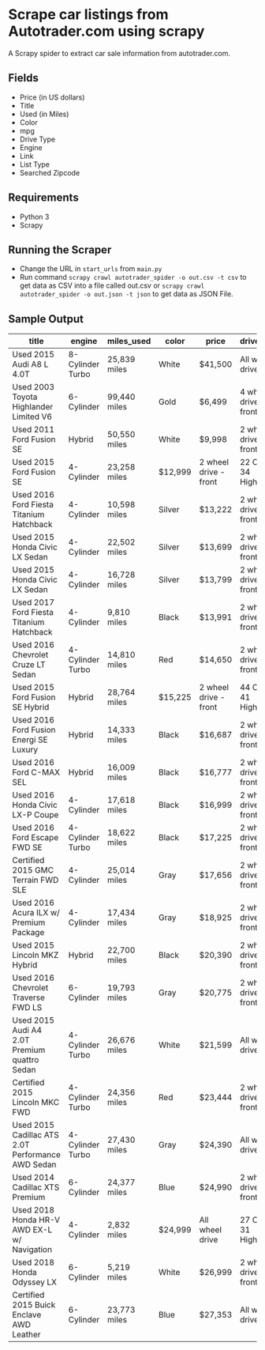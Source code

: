 # Scrape car listings from Autotrader.com using scrapy

A Scrapy spider to extract car sale information from autotrader.com.

## Fields

 - Price (in US dollars)
 - Title
 - Used (in Miles)
 - Color
 - mpg
 - Drive Type
 - Engine
 - Link
 - List Type
 - Searched Zipcode

## Requirements 
- Python 3 
- Scrapy

## Running the Scraper
 - Change the URL in `start_urls` from `main.py`
 -  Run command `scrapy crawl autotrader_spider -o out.csv -t csv` to get data as CSV into a file called out.csv or `scrapy crawl autotrader_spider -o out.json -t json` to get data as JSON File.
 
 ## Sample Output 
 
|title                                             |engine           |miles_used              |color                 |price                 |drive_type           |mpg           |list_type                                                                                                                                                                                                                                                                                                                                                                                                                       |searched_zipcode                                                                                                                                                                                                                                                                                                                                                                                                                                  |link | 
|-----------------------------------------------------|--------------------|---------------------------|-------------------------|-------------------------|------------------------|-----------------|-----------------------------------------------------------------------------------------------------------------------------------------------------------------------------------------------------------------------------------------------------------------------------------------------------------------------------------------------------------------------------------------------------------------------------------|-----------------------------------------------------------------------------------------------------------------------------------------------------------------------------------------------------------------------------------------------------------------------------------------------------------------------------------------------------------------------------------------------------------------------------------------------------|--------| 
|Used 2015 Audi A8 L 4.0T                          |8-Cylinder Turbo |25,839 miles            |White|$41,500       |All wheel drive       |18 City / 29 Highway |Newly Listed  |20005                                                                                                                                                                                                                                                                                                                                                                                                                           |https://www.autotrader.com/cars-for-sale/vehicledetails.xhtml?listingId=497468736&zip=20005&referrer=%2Fcars-for-sale%2Fsearchresults.xhtml%3Fzip%3D20005%26startYear%3D1981%26sortBy%3Drelevance%26incremental%3Dall%26firstRecord%3D0%26marketExtension%3Don%26endYear%3D2019%26searchRadius%3D50&startYear=1981&numRecords=25&firstRecord=0&endYear=2019&searchRadius=50&makeCode1=AUDI&modelCode1=A8&digitalRetail=true&clickType=listing     |        | 
|Used 2003 Toyota Highlander Limited V6            |6-Cylinder       |99,440 miles            |Gold|$6,499         |4 wheel drive - front |18 City / 22 Highway |Reduced Price |20005                                                                                                                                                                                                                                                                                                                                                                                                                           |https://www.autotrader.com/cars-for-sale/vehicledetails.xhtml?listingId=498367789&zip=20005&referrer=%2Fcars-for-sale%2Fsearchresults.xhtml%3Fzip%3D20005%26startYear%3D1981%26sortBy%3Drelevance%26incremental%3Dall%26firstRecord%3D0%26marketExtension%3Don%26endYear%3D2019%26searchRadius%3D50&startYear=1981&numRecords=25&firstRecord=0&endYear=2019&searchRadius=50&makeCode1=TOYOTA&modelCode1=HIGHLANDER&clickType=listing              |        | 
|Used 2011 Ford Fusion SE                          |Hybrid           |50,550 miles            |White|$9,998        |2 wheel drive - front |41 City / 36 Highway |Reduced Price |20005                                                                                                                                                                                                                                                                                                                                                                                                                           |https://www.autotrader.com/cars-for-sale/vehicledetails.xhtml?listingId=497808272&zip=20005&referrer=%2Fcars-for-sale%2Fsearchresults.xhtml%3Fzip%3D20005%26startYear%3D1981%26sortBy%3Drelevance%26incremental%3Dall%26firstRecord%3D0%26marketExtension%3Don%26endYear%3D2019%26searchRadius%3D50&startYear=1981&numRecords=25&firstRecord=0&endYear=2019&searchRadius=50&makeCode1=FORD&modelCode1=FUSION&clickType=listing                    |        | 
|Used 2015 Ford Fusion SE                          |4-Cylinder       |23,258 miles|$12,999 |2 wheel drive - front |22 City / 34 Highway  |Reduced Price        |20005         |https://www.autotrader.com/cars-for-sale/vehicledetails.xhtml?listingId=497613664&zip=20005&referrer=%2Fcars-for-sale%2Fsearchresults.xhtml%3Fzip%3D20005%26startYear%3D1981%26sortBy%3Drelevance%26incremental%3Dall%26firstRecord%3D0%26marketExtension%3Don%26endYear%3D2019%26searchRadius%3D50&startYear=1981&numRecords=25&firstRecord=0&endYear=2019&searchRadius=50&makeCode1=FORD&modelCode1=FUSION&clickType=listing  |                                                                                                                                                                                                                                                                                                                                                                                                                                                     |        | 
|Used 2016 Ford Fiesta Titanium Hatchback          |4-Cylinder       |10,598 miles            |Silver|$13,222      |2 wheel drive - front |27 City / 36 Highway |Reduced Price |20005                                                                                                                                                                                                                                                                                                                                                                                                                           |https://www.autotrader.com/cars-for-sale/vehicledetails.xhtml?listingId=496798119&zip=20005&referrer=%2Fcars-for-sale%2Fsearchresults.xhtml%3Fzip%3D20005%26startYear%3D1981%26sortBy%3Drelevance%26incremental%3Dall%26firstRecord%3D0%26marketExtension%3Don%26endYear%3D2019%26searchRadius%3D50&startYear=1981&numRecords=25&firstRecord=0&endYear=2019&searchRadius=50&makeCode1=FORD&modelCode1=FIESTA&clickType=listing                    |        | 
|Used 2015 Honda Civic LX Sedan                    |4-Cylinder       |22,502 miles            |Silver|$13,699      |2 wheel drive - front |30 City / 39 Highway |Reduced Price |20005                                                                                                                                                                                                                                                                                                                                                                                                                           |https://www.autotrader.com/cars-for-sale/vehicledetails.xhtml?listingId=499121102&zip=20005&referrer=%2Fcars-for-sale%2Fsearchresults.xhtml%3Fzip%3D20005%26startYear%3D1981%26sortBy%3Drelevance%26incremental%3Dall%26firstRecord%3D0%26marketExtension%3Don%26endYear%3D2019%26searchRadius%3D50&startYear=1981&numRecords=25&firstRecord=0&endYear=2019&searchRadius=50&makeCode1=HONDA&modelCode1=CIVIC&clickType=listing                    |        | 
|Used 2015 Honda Civic LX Sedan                    |4-Cylinder       |16,728 miles            |Silver|$13,799      |2 wheel drive - front |30 City / 39 Highway |Reduced Price |20005                                                                                                                                                                                                                                                                                                                                                                                                                           |https://www.autotrader.com/cars-for-sale/vehicledetails.xhtml?listingId=499235826&zip=20005&referrer=%2Fcars-for-sale%2Fsearchresults.xhtml%3Fzip%3D20005%26startYear%3D1981%26sortBy%3Drelevance%26incremental%3Dall%26firstRecord%3D0%26marketExtension%3Don%26endYear%3D2019%26searchRadius%3D50&startYear=1981&numRecords=25&firstRecord=0&endYear=2019&searchRadius=50&makeCode1=HONDA&modelCode1=CIVIC&clickType=listing                    |        | 
|Used 2017 Ford Fiesta Titanium Hatchback          |4-Cylinder       |9,810 miles             |Black|$13,991       |2 wheel drive - front |27 City / 37 Highway |Reduced Price |20005                                                                                                                                                                                                                                                                                                                                                                                                                           |https://www.autotrader.com/cars-for-sale/vehicledetails.xhtml?listingId=496747290&zip=20005&referrer=%2Fcars-for-sale%2Fsearchresults.xhtml%3Fzip%3D20005%26startYear%3D1981%26sortBy%3Drelevance%26incremental%3Dall%26firstRecord%3D0%26marketExtension%3Don%26endYear%3D2019%26searchRadius%3D50&startYear=1981&numRecords=25&firstRecord=0&endYear=2019&searchRadius=50&makeCode1=FORD&modelCode1=FIESTA&clickType=listing                    |        | 
|Used 2016 Chevrolet Cruze LT Sedan                |4-Cylinder Turbo |14,810 miles            |Red|$14,650         |2 wheel drive - front |30 City / 42 Highway |Reduced Price |20005                                                                                                                                                                                                                                                                                                                                                                                                                           |https://www.autotrader.com/cars-for-sale/vehicledetails.xhtml?listingId=494466951&zip=20005&referrer=%2Fcars-for-sale%2Fsearchresults.xhtml%3Fzip%3D20005%26startYear%3D1981%26sortBy%3Drelevance%26incremental%3Dall%26firstRecord%3D0%26marketExtension%3Don%26endYear%3D2019%26searchRadius%3D50&startYear=1981&numRecords=25&firstRecord=0&endYear=2019&searchRadius=50&makeCode1=CHEV&modelCode1=CRUZE&clickType=listing                     |        | 
|Used 2015 Ford Fusion SE Hybrid                   |Hybrid           |28,764 miles|$15,225 |2 wheel drive - front |44 City / 41 Highway  |Reduced Price        |20005         |https://www.autotrader.com/cars-for-sale/vehicledetails.xhtml?listingId=495692488&zip=20005&referrer=%2Fcars-for-sale%2Fsearchresults.xhtml%3Fzip%3D20005%26startYear%3D1981%26sortBy%3Drelevance%26incremental%3Dall%26firstRecord%3D0%26marketExtension%3Don%26endYear%3D2019%26searchRadius%3D50&startYear=1981&numRecords=25&firstRecord=0&endYear=2019&searchRadius=50&makeCode1=FORD&modelCode1=FUSION&clickType=listing  |                                                                                                                                                                                                                                                                                                                                                                                                                                                     |        | 
|Used 2016 Ford Fusion Energi SE Luxury            |Hybrid           |14,333 miles            |Black|$16,687       |2 wheel drive - front |40 City / 36 Highway |Reduced Price |20005                                                                                                                                                                                                                                                                                                                                                                                                                           |https://www.autotrader.com/cars-for-sale/vehicledetails.xhtml?listingId=497783145&zip=20005&referrer=%2Fcars-for-sale%2Fsearchresults.xhtml%3Fzip%3D20005%26startYear%3D1981%26sortBy%3Drelevance%26incremental%3Dall%26firstRecord%3D0%26marketExtension%3Don%26endYear%3D2019%26searchRadius%3D50&startYear=1981&numRecords=25&firstRecord=0&endYear=2019&searchRadius=50&makeCode1=FORD&modelCode1=FUSION&clickType=listing                    |        | 
|Used 2016 Ford C-MAX SEL                          |Hybrid           |16,009 miles            |Black|$16,777       |2 wheel drive - front |40 City / 36 Highway |Reduced Price |20005                                                                                                                                                                                                                                                                                                                                                                                                                           |https://www.autotrader.com/cars-for-sale/vehicledetails.xhtml?listingId=496628196&zip=20005&referrer=%2Fcars-for-sale%2Fsearchresults.xhtml%3Fzip%3D20005%26startYear%3D1981%26sortBy%3Drelevance%26incremental%3Dall%26firstRecord%3D0%26marketExtension%3Don%26endYear%3D2019%26searchRadius%3D50&startYear=1981&numRecords=25&firstRecord=0&endYear=2019&searchRadius=50&makeCode1=FORD&modelCode1=FOCMAX&clickType=listing                    |        | 
|Used 2016 Honda Civic LX-P Coupe                  |4-Cylinder       |17,618 miles            |Black|$16,999       |2 wheel drive - front |30 City / 41 Highway |Reduced Price |20005                                                                                                                                                                                                                                                                                                                                                                                                                           |https://www.autotrader.com/cars-for-sale/vehicledetails.xhtml?listingId=499002844&zip=20005&referrer=%2Fcars-for-sale%2Fsearchresults.xhtml%3Fzip%3D20005%26startYear%3D1981%26sortBy%3Drelevance%26incremental%3Dall%26firstRecord%3D0%26marketExtension%3Don%26endYear%3D2019%26searchRadius%3D50&startYear=1981&numRecords=25&firstRecord=0&endYear=2019&searchRadius=50&makeCode1=HONDA&modelCode1=CIVIC&clickType=listing                    |        | 
|Used 2016 Ford Escape FWD SE                      |4-Cylinder Turbo |18,622 miles            |Black|$17,225       |2 wheel drive - front |23 City / 32 Highway |Reduced Price |20005                                                                                                                                                                                                                                                                                                                                                                                                                           |https://www.autotrader.com/cars-for-sale/vehicledetails.xhtml?listingId=496231623&zip=20005&referrer=%2Fcars-for-sale%2Fsearchresults.xhtml%3Fzip%3D20005%26startYear%3D1981%26sortBy%3Drelevance%26incremental%3Dall%26firstRecord%3D0%26marketExtension%3Don%26endYear%3D2019%26searchRadius%3D50&startYear=1981&numRecords=25&firstRecord=0&endYear=2019&searchRadius=50&makeCode1=FORD&modelCode1=ESCAPE&digitalRetail=true&clickType=listing |        | 
|Certified 2015 GMC Terrain FWD SLE                |4-Cylinder       |25,014 miles            |Gray|$17,656        |2 wheel drive - front |22 City / 32 Highway |Reduced Price |20005                                                                                                                                                                                                                                                                                                                                                                                                                           |https://www.autotrader.com/cars-for-sale/vehicledetails.xhtml?listingId=498001320&zip=20005&referrer=%2Fcars-for-sale%2Fsearchresults.xhtml%3Fzip%3D20005%26startYear%3D1981%26sortBy%3Drelevance%26incremental%3Dall%26firstRecord%3D0%26marketExtension%3Don%26endYear%3D2019%26searchRadius%3D50&startYear=1981&numRecords=25&firstRecord=0&endYear=2019&searchRadius=50&makeCode1=GMC&modelCode1=TERRAIN&clickType=listing                    |        | 
|Used 2016 Acura ILX w/ Premium Package            |4-Cylinder       |17,434 miles            |Gray|$18,925        |2 wheel drive - front |25 City / 36 Highway |Newly Listed  |20005                                                                                                                                                                                                                                                                                                                                                                                                                           |https://www.autotrader.com/cars-for-sale/vehicledetails.xhtml?listingId=494512320&zip=20005&referrer=%2Fcars-for-sale%2Fsearchresults.xhtml%3Fzip%3D20005%26startYear%3D1981%26sortBy%3Drelevance%26incremental%3Dall%26firstRecord%3D0%26marketExtension%3Don%26endYear%3D2019%26searchRadius%3D50&startYear=1981&numRecords=25&firstRecord=0&endYear=2019&searchRadius=50&makeCode1=ACURA&modelCode1=ILX&clickType=listing                      |        | 
|Used 2015 Lincoln MKZ Hybrid                      |Hybrid           |22,700 miles            |Black|$20,390       |2 wheel drive - front |41 City / 39 Highway |Reduced Price |20005                                                                                                                                                                                                                                                                                                                                                                                                                           |https://www.autotrader.com/cars-for-sale/vehicledetails.xhtml?listingId=494302769&zip=20005&referrer=%2Fcars-for-sale%2Fsearchresults.xhtml%3Fzip%3D20005%26startYear%3D1981%26sortBy%3Drelevance%26incremental%3Dall%26firstRecord%3D0%26marketExtension%3Don%26endYear%3D2019%26searchRadius%3D50&startYear=1981&numRecords=25&firstRecord=0&endYear=2019&searchRadius=50&makeCode1=LINC&modelCode1=MKZ&digitalRetail=true&clickType=listing    |        | 
|Used 2016 Chevrolet Traverse FWD LS               |6-Cylinder       |19,793 miles            |Gray|$20,775        |2 wheel drive - front |15 City / 22 Highway |Reduced Price |20005                                                                                                                                                                                                                                                                                                                                                                                                                           |https://www.autotrader.com/cars-for-sale/vehicledetails.xhtml?listingId=495797704&zip=20005&referrer=%2Fcars-for-sale%2Fsearchresults.xhtml%3Fzip%3D20005%26startYear%3D1981%26sortBy%3Drelevance%26incremental%3Dall%26firstRecord%3D0%26marketExtension%3Don%26endYear%3D2019%26searchRadius%3D50&startYear=1981&numRecords=25&firstRecord=0&endYear=2019&searchRadius=50&makeCode1=CHEV&modelCode1=TRAVERSE&clickType=listing                  |        | 
|Used 2015 Audi A4 2.0T Premium quattro Sedan      |4-Cylinder Turbo |26,676 miles            |White|$21,599       |All wheel drive       |22 City / 31 Highway |Reduced Price |20005                                                                                                                                                                                                                                                                                                                                                                                                                           |https://www.autotrader.com/cars-for-sale/vehicledetails.xhtml?listingId=496531639&zip=20005&referrer=%2Fcars-for-sale%2Fsearchresults.xhtml%3Fzip%3D20005%26startYear%3D1981%26sortBy%3Drelevance%26incremental%3Dall%26firstRecord%3D0%26marketExtension%3Don%26endYear%3D2019%26searchRadius%3D50&startYear=1981&numRecords=25&firstRecord=0&endYear=2019&searchRadius=50&makeCode1=AUDI&modelCode1=A4&clickType=listing                        |        | 
|Certified 2015 Lincoln MKC FWD                    |4-Cylinder Turbo |24,356 miles            |Red|$23,444         |2 wheel drive - front |20 City / 29 Highway |Reduced Price |20005                                                                                                                                                                                                                                                                                                                                                                                                                           |https://www.autotrader.com/cars-for-sale/vehicledetails.xhtml?listingId=498381676&zip=20005&referrer=%2Fcars-for-sale%2Fsearchresults.xhtml%3Fzip%3D20005%26startYear%3D1981%26sortBy%3Drelevance%26incremental%3Dall%26firstRecord%3D0%26marketExtension%3Don%26endYear%3D2019%26searchRadius%3D50&startYear=1981&numRecords=25&firstRecord=0&endYear=2019&searchRadius=50&makeCode1=LINC&modelCode1=LINCMKC&clickType=listing                   |        | 
|Used 2015 Cadillac ATS 2.0T Performance AWD Sedan |4-Cylinder Turbo |27,430 miles            |Gray|$24,390        |All wheel drive       |20 City / 28 Highway |Reduced Price |20005                                                                                                                                                                                                                                                                                                                                                                                                                           |https://www.autotrader.com/cars-for-sale/vehicledetails.xhtml?listingId=494512293&zip=20005&referrer=%2Fcars-for-sale%2Fsearchresults.xhtml%3Fzip%3D20005%26startYear%3D1981%26sortBy%3Drelevance%26incremental%3Dall%26firstRecord%3D0%26marketExtension%3Don%26endYear%3D2019%26searchRadius%3D50&startYear=1981&numRecords=25&firstRecord=0&endYear=2019&searchRadius=50&makeCode1=CAD&modelCode1=ATS&digitalRetail=true&clickType=listing     |        | 
|Used 2014 Cadillac XTS Premium                    |6-Cylinder       |24,377 miles            |Blue|$24,990        |2 wheel drive - front |18 City / 28 Highway |Reduced Price |20005                                                                                                                                                                                                                                                                                                                                                                                                                           |https://www.autotrader.com/cars-for-sale/vehicledetails.xhtml?listingId=497415243&zip=20005&referrer=%2Fcars-for-sale%2Fsearchresults.xhtml%3Fzip%3D20005%26startYear%3D1981%26sortBy%3Drelevance%26incremental%3Dall%26firstRecord%3D0%26marketExtension%3Don%26endYear%3D2019%26searchRadius%3D50&startYear=1981&numRecords=25&firstRecord=0&endYear=2019&searchRadius=50&makeCode1=CAD&modelCode1=XTS&clickType=listing                        |        | 
|Used 2018 Honda HR-V AWD EX-L w/ Navigation       |4-Cylinder       |2,832 miles|$24,999  |All wheel drive       |27 City / 31 Highway  |Reduced Price        |20005         |https://www.autotrader.com/cars-for-sale/vehicledetails.xhtml?listingId=497627593&zip=20005&referrer=%2Fcars-for-sale%2Fsearchresults.xhtml%3Fzip%3D20005%26startYear%3D1981%26sortBy%3Drelevance%26incremental%3Dall%26firstRecord%3D0%26marketExtension%3Don%26endYear%3D2019%26searchRadius%3D50&startYear=1981&numRecords=25&firstRecord=0&endYear=2019&searchRadius=50&makeCode1=HONDA&modelCode1=HONHRV&clickType=listing |                                                                                                                                                                                                                                                                                                                                                                                                                                                     |        | 
|Used 2018 Honda Odyssey LX                        |6-Cylinder       |5,219 miles             |White|$26,999       |2 wheel drive - front |19 City / 28 Highway |Reduced Price |20005                                                                                                                                                                                                                                                                                                                                                                                                                           |https://www.autotrader.com/cars-for-sale/vehicledetails.xhtml?listingId=497627595&zip=20005&referrer=%2Fcars-for-sale%2Fsearchresults.xhtml%3Fzip%3D20005%26startYear%3D1981%26sortBy%3Drelevance%26incremental%3Dall%26firstRecord%3D0%26marketExtension%3Don%26endYear%3D2019%26searchRadius%3D50&startYear=1981&numRecords=25&firstRecord=0&endYear=2019&searchRadius=50&makeCode1=HONDA&modelCode1=ODYSSEY&clickType=listing                  |        | 
|Certified 2015 Buick Enclave AWD Leather          |6-Cylinder       |23,773 miles            |Blue|$27,353        |All wheel drive       |16 City / 22 Highway |Reduced Price |20005                                                                                                                                                                                                                                                                                                                                                                                                                           |https://www.autotrader.com/cars-for-sale/vehicledetails.xhtml?listingId=497902938&zip=20005&referrer=%2Fcars-for-sale%2Fsearchresults.xhtml%3Fzip%3D20005%26startYear%3D1981%26sortBy%3Drelevance%26incremental%3Dall%26firstRecord%3D0%26marketExtension%3Don%26endYear%3D2019%26searchRadius%3D50&startYear=1981&numRecords=25&firstRecord=0&endYear=2019&searchRadius=50&makeCode1=BUICK&modelCode1=ENCLAVE&clickType=listing                  |        | 

